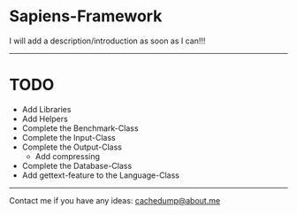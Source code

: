 Sapiens-Framework
=================

I will add a description/introduction as soon as I can!!!

------------------------------------------------------------

TODO
=====

* Add Libraries
* Add Helpers
* Complete the Benchmark-Class
* Complete the Input-Class
* Complete the Output-Class
	* Add compressing
* Complete the Database-Class
* Add gettext-feature to the Language-Class

-------------------------------------------------------------

Contact me if you have any ideas: cachedump@about.me
